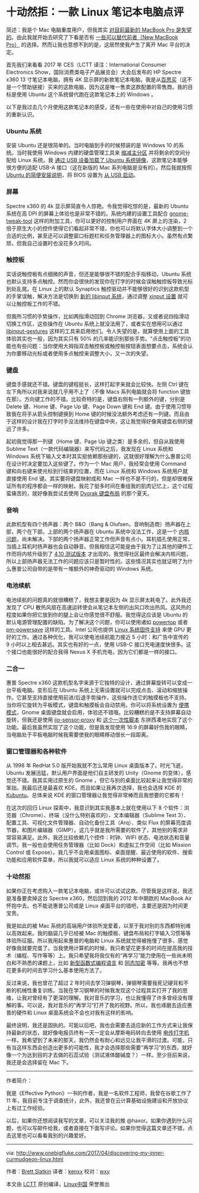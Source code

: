  十动然拒：一款 Linux 笔记本电脑点评
=============

简述：我是个 Mac 电脑重度用户，但我其实 [对目前最新的 MacBook Pro 是失望的][2]。由此我就开始去研究了下看是否有 [一些可以替代前者（New MacBook Pro）][3] 的选择。然而让我也意想不到的是，这居然使我产生了离开 Mac 平台的决定。

首先我们来看看 2017 年 CES（LCTT 译注：International Consumer Electronics Show，国际消费类电子产品展览会）大会后发布的 HP Spectre x360 13 寸笔记本电脑，拥有 4K 显示屏的新款笔记本电脑。我是从[百思买][4]（这不是一个赞助链接）买来的这款电脑，因为这是唯一售卖这款配置的零售商。我的目标是使用 Ubuntu 这个系统替代跑在这款笔记本上的  Windows 。

以下是我过去几个月使用这款笔记本的感受，还有一些在使用中对自己的使用习惯的重新认识。

### Ubuntu 系统

安装 Ubuntu 还是很简单的。当时电脑到手的时候预装的是 Windows 10 的系统。当时我使用 Windows 内建的硬盘管理工具来 [缩减主分区][5] 并将剩余的空间分配给 Linux 系统。我 [通过 USB 设备加载了 Ubuntu 系统镜像][6]，这款笔记本能够很方便的适配 USB-A 接口（这在新版的 Mac 系列电脑是没有的）。然后我就按照 [Ubuntu 的简便安装说明][7]，将 BIOS 设置为 [从 USB 启动][8]。

### 屏幕

Spectre x360 的 4k 显示屏简直令人惊艳。令我觉得吃惊的是，最新的 Ubuntu 系统在高 DPI 的屏幕上体验也是非常不错的。系统内建的设置工具配合 [gnome-tweak-tool][9] 这样的附加工具，你可以更好的控制用户界面在 4K 屏上的渲染，2 倍于原生大小的控件使得它们看起非常不错，你也可以将默认字体大小调整到一个合适的比例，甚至还可以调整窗口标题栏和任务管理器上的图标大小。虽然有点繁琐，但我自己设置时也没花多久时间。

### 触控板

实话说触控板有点细微的声音，但还是能够很不错的配合手指移动，Ubuntu 系统也默认支持多点触控。然而你会很快的发现你在打字的时候会误触触控板导致光标到处乱晃。在 Linux 上的默认 Synaptics 触控驱动并不能够很好的识别这款机型的手掌误触，解决方法是切换到 [新的 libinput 系统][10]，通过调整 [xinput 设置][11] 就可以让触控板工作的不错。

但我所习惯的手势操作，比如两指滑动回到 Chrome 浏览器，又或者说四指滑动切换工作区，这些操作在 Ubuntu 系统上就没法用了，或者实在想用可以通过 [libinput-gestures][12] 这样的工具来启用他们。令人失望的是，就算使用上面的工具体验其实也一般，因为其实只有 50% 的几率能识别那些手势。“点击触控板”的功能也有些问题：当你使用大拇指双击触控板或触控板按钮表面想要点击，系统会认为你要移动光标或者使用多点触控来调整大小，又一次的失望。

### 键盘

键盘手感就还不错。键盘的键程挺长，这样打起字来就会比较快。左侧 Ctrl 键在左下角所以对我来说就几乎用不上了（不像 Macs 系列电脑就会将 function 键放在那）。方向键工作的不错。比较奇特的是，键盘右侧有一列额外的键，分别是 Delete 键、Home 键、Page Up 键、Page Down 键和 End 键。由于使用习惯导致我在将手从箭头控制键换到 Home 键的时候没法额外考虑还有一列键。而且由于这样的设计我在打字时手没法维持在键盘中央，这让我觉得好像离键盘右侧的键远了许多。

起初我觉得那一列键（Home 键、Page Up 键之类）是多余的，但自从我使用 Sublime Text（一款代码编辑器）来写代码之后，我发现在 Linux 系统和 Windows 系统下输入文本时其实挺依赖那些键的，这就很好理解为什么惠普公司在设计时决定要加入这些键了。作为一个 Mac 用户，我经常会使用 Command 键和向右键来使光标到行结束的位置，而在 Linux 系统和 Windows 系统用户就直接使用 End 键。其实要将键盘映射成和 Mac 一样也不是不行的，但是却很难保证所有的程序都会一样的映射。我花了挺多时间在重组我的肌肉记忆上，这个过程蛮痛苦的，就好像我尝试去使用 [Dvorak 键盘布局][13] 的那个夏天。

### 音响

此款机型有四个扬声器：两个 B&O（Bang & Olufsen，音响制造商）扬声器在上部，两个在下部。上部的两个扬声器在 Ubuntu 系统中没法工作，这是一个 [内核问题][14]，尚未解决。下部的两个扬声器正常工作但声音有点小。耳机插孔使用正常，当插上耳机时扬声器也会自动静音。但我相信这可能是由于我为了让其他的硬件工作而将内核升级到了 [4.10 测试版本][15] 才出现的。我觉得社区最终会解决内核问题，所以上部扬声器无法工作的问题应该只是暂时性的。这些情况其实也就证明了为什么惠普公司自带的是带有一堆额外的神奇驱动的 Windows 系统。

### 电池续航

电池续航的问题真的就很糟糕了，我想主要是因为 4k 显示屏太耗电了。此外我还发现了 CPU 散热风扇在高速运转使会从笔记本左侧的出风口吹出热风。这风热的程度如果你把它放到你的腿上会让你感觉很不舒服。我觉得这应该是 Ubuntu 的默认电源管理配置的缺陷。为了解决这个问题，你可以使用诸如 [powertop][16] 或者 [pm-powersave][17] 这样的工具。Intel 公司也提供 [Linux 系统固件支持][18] 来使 GPU 更好的工作。通过各种优化，我可以使电池续航能力接近 5 小时：和广告中宣传的 9 小时以上相去甚远。其实也有好的一点，使用 USB-C 接口充电速度快很多。这个接口也能很好的配合我得 Nexus X 手机充电，因为它们都是一样的接口。

### 二合一

惠普 Spectre x360 这款机型名字来源于它独特的设计，通过屏幕旋转可以变成一台平板电脑。变形后在 Ubuntu 系统上无需设置就可以完成点击、滚动和缩放操作。它甚至支持直接使用前进/后退手势操作，这些操作连它的触摸板也不支持。当你将它旋转为平板模式，键盘和触摸板会自动禁用。你可以将系统设置为 [便携模式][19]，Gnome 桌面键盘就会启用，体验还不错哦。比较糟糕的是不支持屏幕自动旋转，但我还是使用 [iio-sensor-proxy][20] 和 [这个一次性脚本][21] 东拼西凑地实现了这个功能。最后我虽然实现了这个功能，但是我发现使用 16:9 的屏幕好伤我的眼睛，当电脑处于平板电脑时候我需要使我的眼睛移动很长一段距离。

### 窗口管理器和各种软件

从 1998 年 RedHat 5.0 版开始我就不怎么常用 Linux 桌面版本了。时光飞逝，Ubuntu 发展迅猛，默认用户界面是他们自主研发的 Unity（Gnome 的变体），感觉还不错。我其实用过原生的 Gnome ，但它与别的桌面比较起来让我觉得非常的笨拙。我最后还是最喜欢 KDE，而且如果让我再次选择，我也会选择 KDE 的 [Kubuntu][22]。总体来说 KDE 的窗口管理器让我觉得非常棒而且我想要的它都有！

在这次的回归 Linux 探索中，我意识到其实我基本上就在使用以下 8 个软件：浏览器（Chrome）、终端（没什么特别喜欢的）、文本编辑器（Sublime Text 3）、配置工具、可视化文件管理器、自动化备份工具（Arq）、类似 Flux 的屏幕亮度调节器，和图片编辑器（GIMP）。这几乎就是我所需要的软件了，其他别的需求非常容易满足。此外，我还比较依赖几个控件：时钟、WIFI 状态、电池状态和音量调节。我一般也会使用任务管理器（比如 Dock）和虚拟工作空间（比如 Mission Control 或 Expose）。我几乎不会用桌面图标、桌面提醒、最近使用的软件、搜索功能和应用软件菜单，所以我就可以适应 Linux 系统的种种设置了。

### 十动然拒

如果你正在考虑购入一款笔记本电脑，或许可以试试这款。尽管我是这样说，我还是准备要卖掉这台 Spectre x360，然后回到我的 2012 年中期款的 MacBook Air 怀抱中去。也不能说惠普公司或是 Linux 桌面平台的错吧，主要还是因为时间更宝贵。

我是如此的被 Mac 系统的高端用户体验所宠爱着，以至于我对别的东西都特别难以高效起来。我的脑袋几乎已经被 Mac 的触摸板、键盘布局和打字输入习惯等等体验所征服。所以我用起来惠普的电脑和 Linux 系统就觉得被拖慢了很多，感觉好像我就要完蛋了。当我使用计算机的时候，我只希望花更多的时间在提高我的技术（编程、写作等等）上。我只希望我将我仅有的“再学习”能力使用在一些尚未明白和不熟悉的课题上，比如 [新型函数式编程语言][23] 和 [同态加密][24] 等等。我再也不想花更多的时间去学习什么基本使用方法了。

反过来说，我也曾花了超过 2 年时间去学习弹钢琴，弹钢琴需要我死记硬背和不断的机械性重复训练。当我在学习钢琴的时候我发现这个过程其实打开了我的思维，让我对曾经有了更深的理解。我对音乐的学习，也让我懂得了许多曾经没有理解的事。可以说，我对音乐的“再学习”打开了我的视野。所以，我也琢磨去适应惠普的硬件和 Linux 桌面系统会不会也对我有这样的影响。

最终说明，我还是固执的。可能以后吧，我也会需要去适应新的工作方式来让我保持最新的状态，就好像电报员终有一天一定会从摩斯电码转向去使用 [电传打字机][25] 一样。我希望到了未来的那天，我仍然会有耐心和远见让我平滑的过渡。可能，只有当这样东西会创造出更多的可能性，我才会选择那些需要“再学习”的东西，就好像一个为达到目的才去做的石蕊试验（测试液体酸碱度？）一样。至少目前来说，我还是会选择留在 Mac 下。

--------------------------------------------------------------------------------

作者简介：

我是《Effective Python》一书的作者，我是一名软件工程师，我曾在谷歌工作了 11 年，我目前专注于调查统计，此外，我还曾在云计算基础设施建设和开放协议上有过工作经验。

以后，如果你还想阅读我写的文章，可以关注我的推 @haxor。如果你遇到什么问题，也可以写邮件给我，或者直接在下面写评论。如果你觉得这篇文章还不错，点击这里也可以看看我别的兴趣爱好。

-----------------

via: http://www.onebigfluke.com/2017/04/discovering-my-inner-curmudgeon-linux.html

作者：[Brett Slatkin][a]
译者：[kenxx](https://github.com/kenxx)
校对：[wxy](https://github.com/wxy)

本文由 [LCTT](https://github.com/LCTT/TranslateProject) 原创编译，[Linux中国](https://linux.cn/) 荣誉推出

[a]:http://www.onebigfluke.com/
[1]:http://www.onebigfluke.com/2017/04/discovering-my-inner-curmudgeon-linux.html
[2]:http://www.onebigfluke.com/2016/10/lamenting-progress.html
[3]:http://www.onebigfluke.com/2016/10/alternatives-to-apple-computers.html
[4]:http://www.bestbuy.com/site/hp-spectre-x360-2-in-1-13-3-4k-ultra-hd-touch-screen-laptop-intel-core-i7-16gb-memory-512gb-solid-state-drive-dark-ash-silver/5713178.p?skuId=5713178
[5]:https://www.howtogeek.com/101862/how-to-manage-partitions-on-windows-without-downloading-any-other-software/
[6]:https://www.ubuntu.com/download/desktop/create-a-usb-stick-on-windows
[7]:https://www.ubuntu.com/download/desktop/install-ubuntu-desktop
[8]:http://support.hp.com/us-en/document/c00364979
[9]:https://launchpad.net/gnome-tweak-tool
[10]:https://launchpad.net/xserver-xorg-input-libinput
[11]:https://wiki.archlinux.org/index.php/Libinput#Configuration
[12]:https://github.com/bulletmark/libinput-gestures
[13]:https://en.wikipedia.org/wiki/Dvorak_Simplified_Keyboard
[14]:https://bugzilla.kernel.org/show_bug.cgi?id=189331
[15]:http://kernel.ubuntu.com/~kernel-ppa/mainline/v4.10/
[16]:https://blog.sleeplessbeastie.eu/2015/08/10/how-to-set-all-tunable-powertop-options-at-system-boot/
[17]:http://askubuntu.com/questions/765840/does-pm-powersave-start-automatically-when-running-on-battery
[18]:https://01.org/linuxgraphics/downloads/firmware
[19]:https://launchpad.net/onboard
[20]:https://github.com/hadess/iio-sensor-proxy
[21]:http://askubuntu.com/questions/634151/auto-rotate-screen-on-dell-13-7000-with-15-04-gnome/889591#889591
[22]:https://www.kubuntu.org/
[23]:http://docs.idris-lang.org/en/latest/tutorial/index.html#tutorial-index
[24]:https://arxiv.org/abs/1702.07588
[25]:https://en.wikipedia.org/wiki/Teleprinter
